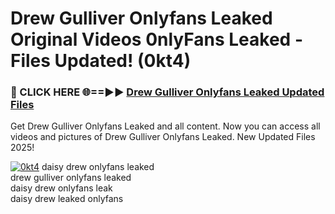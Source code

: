 # Drew Gulliver Onlyfans Leaked Original Videos 0nlyFans Leaked - Files Updated! (0kt4)

<h3>🔴 CLICK HERE 🌐==►► <a href="https://tinyurl.com/ms9xzufz" rel="nofollow">Drew Gulliver Onlyfans Leaked Updated Files</a></h3>

Get Drew Gulliver Onlyfans Leaked and all content. Now you can access all videos and pictures of Drew Gulliver Onlyfans Leaked. New Updated Files 2025!

[![0kt4](https://i.imgur.com/PQ7UWWw.gif)](https://tinyurl.com/ms9xzufz)
daisy drew onlyfans leaked<br>
drew gulliver onlyfans leaked<br>
daisy drew onlyfans leak<br>
daisy drew leaked onlyfans